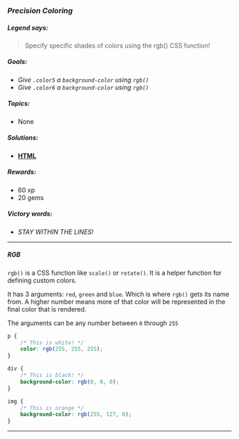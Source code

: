 ### _Precision Coloring_

##### _Legend says:_
> Specify specific shades of colors using the rgb() CSS function!

##### _Goals:_
+ _Give `.color5` a `background-color` using `rgb()`_
+ _Give `.color6` a `background-color` using `rgb()`_

##### _Topics:_
+ None

##### _Solutions:_
+ **[HTML](Precision_Coloring.html)**

##### _Rewards:_
+ 60 xp
+ 20 gems

##### _Victory words:_
+ _STAY WITHIN THE LINES!_

___

##### _RGB_

`rgb()` is a CSS function like `scale()` or `rotate()`. It is a helper function for defining custom colors.

It has 3 arguments: `red`, `green` and `blue`. Which is where `rgb()` gets its name from. A higher number means more of that color will be represented in the final color that is rendered.

The arguments can be any number between `0` through `255`

```css
p {
    /* This is white! */
    color: rgb(255, 255, 255);
}

div {
    /* This is black! */
    background-color: rgb(0, 0, 0);
}

img {
    /* This is orange */
    background-color: rgb(255, 127, 0);
}
```

___
